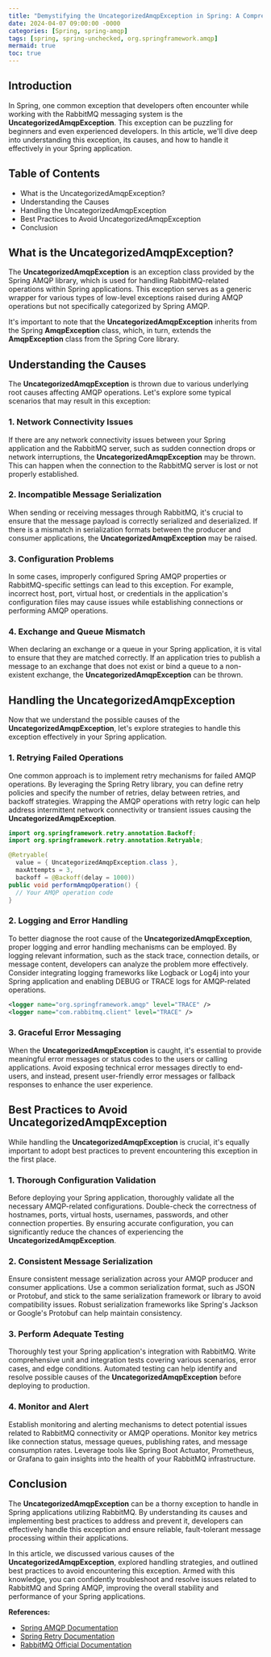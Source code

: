 ```yaml
---
title: "Demystifying the UncategorizedAmqpException in Spring: A Comprehensive Guide"
date: 2024-04-07 09:00:00 -0000
categories: [Spring, spring-amqp]
tags: [spring, spring-unchecked, org.springframework.amqp]
mermaid: true
toc: true
---
```



## Introduction
In Spring, one common exception that developers often encounter while working with the RabbitMQ messaging system is the **UncategorizedAmqpException**. This exception can be puzzling for beginners and even experienced developers. In this article, we'll dive deep into understanding this exception, its causes, and how to handle it effectively in your Spring application.

## Table of Contents
- What is the UncategorizedAmqpException?
- Understanding the Causes
- Handling the UncategorizedAmqpException
- Best Practices to Avoid UncategorizedAmqpException
- Conclusion

## What is the UncategorizedAmqpException?
The **UncategorizedAmqpException** is an exception class provided by the Spring AMQP library, which is used for handling RabbitMQ-related operations within Spring applications. This exception serves as a generic wrapper for various types of low-level exceptions raised during AMQP operations but not specifically categorized by Spring AMQP.

It's important to note that the **UncategorizedAmqpException** inherits from the Spring **AmqpException** class, which, in turn, extends the **AmqpException** class from the Spring Core library.

## Understanding the Causes
The **UncategorizedAmqpException** is thrown due to various underlying root causes affecting AMQP operations. Let's explore some typical scenarios that may result in this exception:

### 1. Network Connectivity Issues
If there are any network connectivity issues between your Spring application and the RabbitMQ server, such as sudden connection drops or network interruptions, the **UncategorizedAmqpException** may be thrown. This can happen when the connection to the RabbitMQ server is lost or not properly established.

### 2. Incompatible Message Serialization
When sending or receiving messages through RabbitMQ, it's crucial to ensure that the message payload is correctly serialized and deserialized. If there is a mismatch in serialization formats between the producer and consumer applications, the **UncategorizedAmqpException** may be raised.

### 3. Configuration Problems
In some cases, improperly configured Spring AMQP properties or RabbitMQ-specific settings can lead to this exception. For example, incorrect host, port, virtual host, or credentials in the application's configuration files may cause issues while establishing connections or performing AMQP operations.

### 4. Exchange and Queue Mismatch
When declaring an exchange or a queue in your Spring application, it is vital to ensure that they are matched correctly. If an application tries to publish a message to an exchange that does not exist or bind a queue to a non-existent exchange, the **UncategorizedAmqpException** can be thrown.

## Handling the UncategorizedAmqpException
Now that we understand the possible causes of the **UncategorizedAmqpException**, let's explore strategies to handle this exception effectively in your Spring application.

### 1. Retrying Failed Operations
One common approach is to implement retry mechanisms for failed AMQP operations. By leveraging the Spring Retry library, you can define retry policies and specify the number of retries, delay between retries, and backoff strategies. Wrapping the AMQP operations with retry logic can help address intermittent network connectivity or transient issues causing the **UncategorizedAmqpException**.

```java
import org.springframework.retry.annotation.Backoff;
import org.springframework.retry.annotation.Retryable;

@Retryable(
  value = { UncategorizedAmqpException.class },
  maxAttempts = 3,
  backoff = @Backoff(delay = 1000))
public void performAmqpOperation() {
  // Your AMQP operation code
}
```

### 2. Logging and Error Handling
To better diagnose the root cause of the **UncategorizedAmqpException**, proper logging and error handling mechanisms can be employed. By logging relevant information, such as the stack trace, connection details, or message content, developers can analyze the problem more effectively. Consider integrating logging frameworks like Logback or Log4j into your Spring application and enabling DEBUG or TRACE logs for AMQP-related operations.

```xml
<logger name="org.springframework.amqp" level="TRACE" />
<logger name="com.rabbitmq.client" level="TRACE" />
```

### 3. Graceful Error Messaging
When the **UncategorizedAmqpException** is caught, it's essential to provide meaningful error messages or status codes to the users or calling applications. Avoid exposing technical error messages directly to end-users, and instead, present user-friendly error messages or fallback responses to enhance the user experience.

## Best Practices to Avoid UncategorizedAmqpException
While handling the **UncategorizedAmqpException** is crucial, it's equally important to adopt best practices to prevent encountering this exception in the first place.

### 1. Thorough Configuration Validation
Before deploying your Spring application, thoroughly validate all the necessary AMQP-related configurations. Double-check the correctness of hostnames, ports, virtual hosts, usernames, passwords, and other connection properties. By ensuring accurate configuration, you can significantly reduce the chances of experiencing the **UncategorizedAmqpException**.

### 2. Consistent Message Serialization
Ensure consistent message serialization across your AMQP producer and consumer applications. Use a common serialization format, such as JSON or Protobuf, and stick to the same serialization framework or library to avoid compatibility issues. Robust serialization frameworks like Spring's Jackson or Google's Protobuf can help maintain consistency.

### 3. Perform Adequate Testing
Thoroughly test your Spring application's integration with RabbitMQ. Write comprehensive unit and integration tests covering various scenarios, error cases, and edge conditions. Automated testing can help identify and resolve possible causes of the **UncategorizedAmqpException** before deploying to production.

### 4. Monitor and Alert
Establish monitoring and alerting mechanisms to detect potential issues related to RabbitMQ connectivity or AMQP operations. Monitor key metrics like connection status, message queues, publishing rates, and message consumption rates. Leverage tools like Spring Boot Actuator, Prometheus, or Grafana to gain insights into the health of your RabbitMQ infrastructure.

## Conclusion
The **UncategorizedAmqpException** can be a thorny exception to handle in Spring applications utilizing RabbitMQ. By understanding its causes and implementing best practices to address and prevent it, developers can effectively handle this exception and ensure reliable, fault-tolerant message processing within their applications.

In this article, we discussed various causes of the **UncategorizedAmqpException**, explored handling strategies, and outlined best practices to avoid encountering this exception. Armed with this knowledge, you can confidently troubleshoot and resolve issues related to RabbitMQ and Spring AMQP, improving the overall stability and performance of your Spring applications.

**References:**
- [Spring AMQP Documentation](https://docs.spring.io/spring-amqp/docs/current/reference/html/index.html)
- [Spring Retry Documentation](https://docs.spring.io/spring-retry/docs/current/reference/html/index.html)
- [RabbitMQ Official Documentation](https://www.rabbitmq.com/documentation.html)
